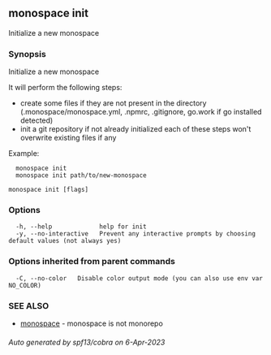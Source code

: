 ## monospace init

Initialize a new monospace

### Synopsis

Initialize a new monospace

It will perform the following steps:
- create some files if they are not present in the directory
	(.monospace/monospace.yml, .npmrc, .gitignore, go.work if go installed detected)
- init a git repository if not already initialized
each of these steps won't overwrite existing files if any

Example:
```
  monospace init
  monospace init path/to/new-monospace
```

```
monospace init [flags]
```

### Options

```
  -h, --help             help for init
  -y, --no-interactive   Prevent any interactive prompts by choosing default values (not always yes)
```

### Options inherited from parent commands

```
  -C, --no-color   Disable color output mode (you can also use env var NO_COLOR)
```

### SEE ALSO

* [monospace](monospace.md)	 - monospace is not monorepo

###### Auto generated by spf13/cobra on 6-Apr-2023
